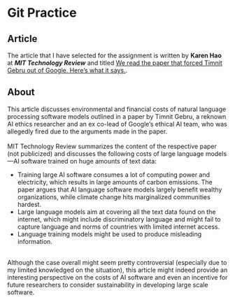 # Git Practice

## Article
The article that I have selected for the assignment is written by **Karen Hao** at ***MIT Technology Review*** and titled [We read the paper that forced Timnit Gebru out of Google. Here’s what it says.](https://www.technologyreview.com/2020/12/04/1013294/google-ai-ethics-research-paper-forced-out-timnit-gebru/).
<br>
## About
This article discusses environmental and financial costs of natural language processing software models outlined in a paper by Timnit Gebru, a reknown AI ethics researcher and an ex co-lead of Google’s ethical AI team, who was allegedly fired due to the arguments made in the paper.  
<br>
MIT Technology Review summarizes the content of the respective paper (not publicized) and discusses the following costs of large language models—AI software trained on huge amounts of text data:  
- Training large AI software consumes a lot of computing power and electricity, which results in large amounts of carbon emissions. The paper argues that AI language software models largely benefit wealthy organizations, while climate change hits marginalized communities hardest. 
- Large language models aim at covering all the text data found on the internet, which might include discriminatory language and might fail to capture language and norms of countries with limited internet access.
- Language training models might be used to produce misleading information. 
<br>
Although the case overall might seem pretty controversial (especially due to my limited knowledged on the situation), this article might indeed provide an interesting perspective on the costs of AI software and even an incentive for future researchers to consider sustainability in developing large scale software.

